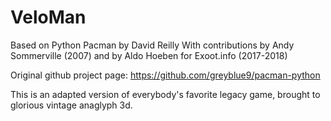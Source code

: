 VeloMan
======================
Based on Python Pacman by David Reilly
With contributions by Andy Sommerville (2007)
and by Aldo Hoeben for Exoot.info (2017-2018)

Original github project page:
https://github.com/greyblue9/pacman-python

This is an adapted version of everybody's favorite legacy game, brought to glorious vintage anaglyph 3d.